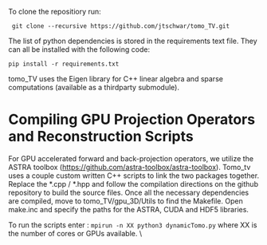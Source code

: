 To clone the repositiory run: 

` git clone --recursive https://github.com/jtschwar/tomo_TV.git`
     
The list of python dependencies is stored in the requirements text file. They can all be installed with the following code:
   
   `pip install -r requirements.txt`

tomo_TV uses the Eigen library for C++ linear algebra and sparse computations (available as a thirdparty submodule). 

# Compiling GPU Projection Operators and Reconstruction Scripts

For GPU accelerated forward and back-projection operators, we utilize the ASTRA toolbox (https://github.com/astra-toolbox/astra-toolbox). Tomo_tv uses a couple custom written C++ scripts to link the two packages together. Replace the \*.cpp / \*.hpp and follow the compilation directions on the github repository to build the source files. Once all the necessary dependencies are compiled, move to tomo_TV/gpu_3D/Utils to find the Makefile. Open make.inc and specify the paths for the ASTRA, CUDA and HDF5 libraries.

To run the scripts enter : `mpirun -n XX python3 dynamicTomo.py` where XX is the number of cores or GPUs available. \\